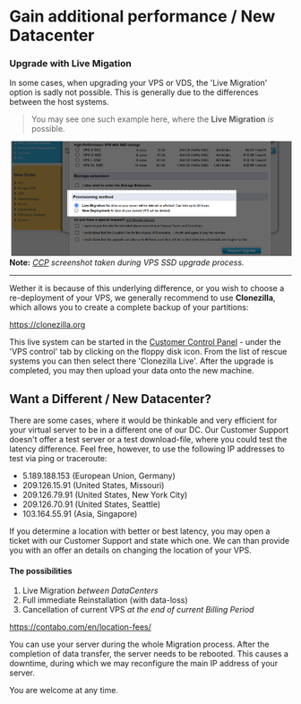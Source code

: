 # Gain additional performance / New Datacenter
### Upgrade with Live Migation

In some cases, when upgrading your VPS or VDS, the 'Live Migration' option is sadly not possible. This is generally due to the differences between the host systems.

> You may see one such example here, where the **Live Migration** *is* possible.

![VPS Upgrade with Live Migration](live-migration-vps-ugrade.png "Live Migration")  
**Note:** *[CCP](https://my.contabo.com/) screenshot taken during VPS SSD upgrade process.*

---

Wether it is because of this underlying difference, or you wish to choose a re-deployment of your VPS, we generally recommend to use **Clonezilla**, which allows you to create a complete backup of your partitions: 

https://clonezilla.org 

This live system can be started in the [Customer Control Panel](https://my.contabo.com) - under the 'VPS control' tab by clicking on the floppy disk icon. From the list of rescue systems you can then select there 'Clonezilla Live'. After the upgrade is completed, you may then upload your data onto the new machine. 

## Want a Different / New Datacenter?
There are some cases, where it would be thinkable and very efficient for your virtual server to be in a different one of our DC. Our Customer Support doesn't offer a test server or a test download-file, where you could test the latency difference. Feel free, however, to use the following IP addresses to test via ping or traceroute:

* 5.189.188.153 (European Union, Germany)
* 209.126.15.91 (United States, Missouri)
* 209.126.79.91 (United States, New York City)
* 209.126.70.91 (United States, Seattle)
* 103.164.55.91 (Asia, Singapore)  

If you determine a location with better or best latency, you may open a ticket with our Customer Support and state which one. We can than provide you with an offer an details on changing the location of your VPS.
#### The possibilities

1. Live Migration *between DataCenters*
2. Full immediate Reinstallation (with data-loss)
3. Cancellation of current VPS *at the end of current Billing Period*

https://contabo.com/en/location-fees/

You can use your server during the whole Migration process. After the completion of data transfer, the server needs to be rebooted. This causes a downtime, during which we may reconfigure the main IP address of your server.

You are welcome at any time.
